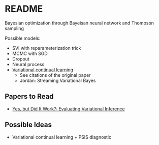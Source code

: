 # README

Bayesian optimization through Bayeisan neural network and Thompson sampling

Possible models:

- SVI with reparameterization trick
- MCMC with SGD
- Dropout
- Neural process
- [Variational continual learning](https://github.com/nvcuong/variational-continual-learning/blob/master/ddm/alg/vcl.py)
    - See citations of the original paper
    - Jordan: Streaming Variational Bayes

## Papers to Read

- [Yes, but Did It Work?: Evaluating Variational Inference](https://arxiv.org/pdf/1802.02538.pdf)

## Possible Ideas

- Variational continual learning + PSIS diagnostic
